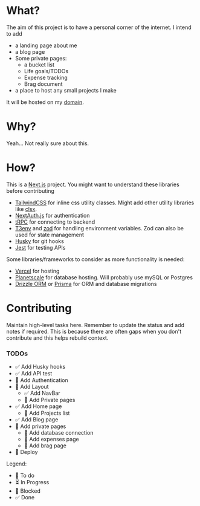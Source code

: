 # What?

The aim of this project is to have a personal corner of the internet. I intend to add

- a landing page about me
- a blog page
- Some private pages:
  - a bucket list
  - Life goals/TODOs
  - Expense tracking
  - Brag document
- a place to host any small projects I make

It will be hosted on my [domain](https://onkardeshpande.com).

# Why?

Yeah... Not really sure about this.

# How?

This is a [Next.js](https://nextjs.org/) project. You might want to understand these libraries before contributing

- [TailwindCSS](https://tailwindcss.com/) for inline css utility classes. Might add other utility libraries like [clsx](https://github.com/lukeed/clsx).
- [NextAuth.js](https://next-auth.js.org/) for authentication
- [tRPC](https://trpc.io/) for connecting to backend
- [T3env](https://env.t3.gg/) and [zod](https://zod.dev/) for handling environment variables. Zod can also be used for state management
- [Husky](https://typicode.github.io/husky/) for git hooks
- [Jest](https://jestjs.io/) for testing APIs

Some libraries/frameworks to consider as more functionality is needed:

- [Vercel](https://planetscale.com/) for hosting
- [Planetscale](https://planetscale.com/) for database hosting. Will probably use mySQL or Postgres
- [Drizzle ORM](https://orm.drizzle.team/) or [Prisma](https://www.prisma.io/) for ORM and database migrations

# Contributing

Maintain high-level tasks here. Remember to update the status and add notes if required. This is because there are often gaps when you don't contribute and this helps rebuild context.

### TODOs

- ✅ Add Husky hooks
- ✅ Add API test
- 💭 Add Authentication
- 💭 Add Layout
  - ✅ Add NavBar
  - 💭 Add Private pages
- ✅ Add Home page
  - 💭 Add Projects list
- ✅ Add Blog page
- 💭 Add private pages
  - 💭 Add database connection
  - 💭 Add expenses page
  - 💭 Add brag page
- 💭 Deploy

Legend:

- 💭 To do
- ⏳ In Progress
- 🚫 Blocked
- ✅ Done
